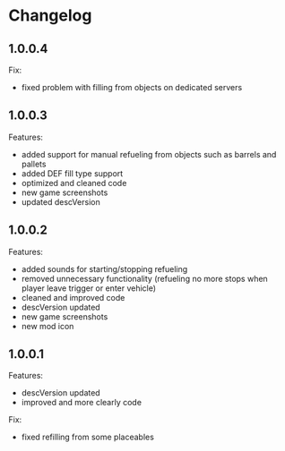 # Changelog

## 1.0.0.4

Fix:

- fixed problem with filling from objects on dedicated servers

## 1.0.0.3

Features:

- added support for manual refueling from objects such as barrels and pallets
- added DEF fill type support
- optimized and cleaned code
- new game screenshots
- updated descVersion

## 1.0.0.2

Features:

- added sounds for starting/stopping refueling
- removed unnecessary functionality (refueling no more stops when player leave trigger or enter vehicle)
- cleaned and improved code
- descVersion updated
- new game screenshots
- new mod icon

## 1.0.0.1

Features:

- descVersion updated
- improved and more clearly code

Fix:

- fixed refilling from some placeables